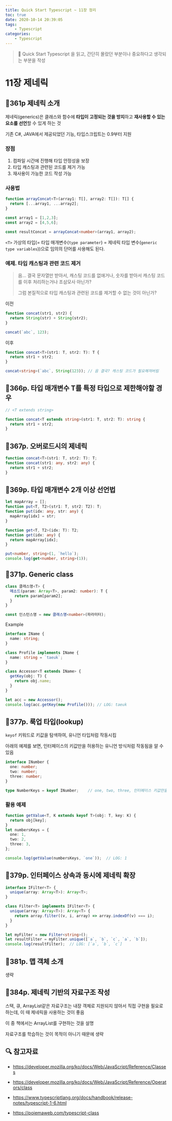 ```yaml
---
title: Quick Start Typescript ~ 11장 정리
toc: true
date: 2020-10-14 20:39:05
tags: 
    - Typescript
categories: 
    - Typescript
---
```





> 📖 Quick Start Typescript 을 읽고, 간단히 몰랐던 부분이나 중요하다고 생각되는 부분을 작성
>



# 11장 제네릭

##  📝361p 제네릭 소개

제네릭(generics)은 클래스와 함수에 **타입이 고정되는 것을 방지**하고 **재사용할 수 있는 요소를 선언**할 수 있게 하는 것

기존 C#, JAVA에서 제공되었던 기능, 타입스크립트는 0.9부터 지원

### 장점

1. 컴파일 시간에 진행해 타입 안정성을 보장
2. 타입 캐스팅과 관련된 코드를 제거 가능
3. 재사용이 가능한 코드 작성 가능

### 사용법

```typescript
function arrayConcat<T>(array1: T[], array2: T[]): T[] {
  return [...array1, ...array2];
}

const array1 = [1,2,3];
const array2 = [4,5,6];

const resultConcat = arrayConcat<number>(array1, array2);
```

`<T>`  가상의 타입(= 타입 매개변수(`type parameter`) = 제네릭 타입 변수(`generic type variables`))으로 임의의 단어를 사용해도 된다.



### 예제. 타입 캐스팅과 관련 코드 제거

> 음... 결국 문자열만 받아서, 캐스팅 코드를 없애거나, 숫자를 받아서 캐스팅 코드를 이후 처리하는거나 조삼모사 아닌가?
>
> 그럼 본질적으로 타입 캐스팅과 관련된 코드를 제거할 수 없는 것이 아닌가?

이전

```javascript
function concat(str1, str2) {
  return String(str) + String(str2);
}

concat(`abc`, 123);
```

이후

```typescript
function concat<T>(str1: T, str2: T): T {
  return str1 + str2;
}

concat<string>(`abc`, String(123));	// 음 결국? 캐스팅 코드가 필요해져버림
```



## 📝366p. 타입 매개변수 T를 특정 타입으로 제한해야할 경우

```typescript
// <T extends string>

function concat<T extends string>(str1: T, str2: T): string {
  return str1 + str2;
}
```



## 📝367p. 오버로드시의 제네릭

```typescript
function concat<T>(str1: T, str2: T): T;
function concat(str1: any, str2: any) {
  return str1 + str2;
}
```



## 📝369p. 타입 매개변수 2개 이상 선언법

```typescript
let mapArray = [];
function put<T, T2>(str1: T, str2: T2): T;
function put(idx: any, str: any) {
  mapArray[idx] = str;
}

function get<T, T2>(idx: T): T2;
function get(idx: any) {
  return mapArray[idx];
}

put<number, string>(1, `hello`);
console.log(get<number, string>(1));
```



## 📝371p. Generic class

```typescript
class 클래스명<T> {
  메소드(param: Array<T>, param2: number): T {
    return param[param2];
  }
}

const 인스턴스명 = new 클래스명<number>(파라미터);
```

Example

```typescript
interface IName {
  name: string;
}

class Profile implements IName {
  name: string = `taeuk`;
}

class Accessor<T extends IName> {
  getKey(obj: T) {
    return obj.name;
  }
}

let acc = new Accessor();
console.log(acc.getKey(new Profile()));	// LOG: taeuk
```



## 📝377p. 룩업 타입(lookup)

`keyof` 키워드로 키값을 탐색하여, 유니언 타입처럼 작동시킴

아래의 예제를 보면, 인터페이스의 키값만을 허용하는 유니언 방식처럼 작동됨을 알 수 있음

```typescript
interface INumber {
  one: number;
  two: number;
  three: number;
}

type NumberKeys = keyof INumber;	// one, two, three, 인터페이스 키값만을 허용
```

### 활용 예제

```typescript
function getValue<T, K extends keyof T>(obj: T, key: K) {
  return obj[key];
}
let numbersKeys = {
  one: 1,
  two: 2,
  three: 3,
};

console.log(getValue(numbersKeys, `one`));	// LOG: 1
```



## 📝379p. 인터페이스 상속과 동시에 제네릭 확장

```typescript
interface IFilter<T> {
  unique(array: Array<T>): Array<T>;
}

class Filter<T> implements IFilter<T> {
  unique(array: Array<T>): Array<T> {
    return array.filter((v, i, array) => array.indexOf(v) === i);
  }
}

let myFilter = new Filter<string>();
let resultFilter = myFilter.unique([`a`, `b`, `c`, `a`, `b`]);
console.log(resultFilter);	// LOG: [`a`, `b`, `c`]
```



## 📝381p. 맵 객체 소개

생략

## 📝384p. 제네릭 기반의 자료구조 작성

스택, 큐, ArrayList같은 자료구조는 내장 객체로 지원되지 않아서 직접 구현을 필요로 하는데, 이 때 제네릭을 사용하는 것이 좋음

이 중 책에서는 ArrayList를 구현하는 것을 설명

자료구조를 학습하는 것이 목적이 아니기 때문에 생략

## :mag: 참고자료

- https://developer.mozilla.org/ko/docs/Web/JavaScript/Reference/Classes
- https://developer.mozilla.org/ko/docs/Web/JavaScript/Reference/Operators/class

- https://www.typescriptlang.org/docs/handbook/release-notes/typescript-1-6.html

- https://poiemaweb.com/typescript-class
